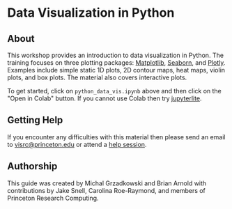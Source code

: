 # Data Visualization in Python

## About

This workshop provides an introduction to data visualization in Python. The training focuses on three plotting packages: [Matplotlib](https://matplotlib.org/), [Seaborn](https://seaborn.pydata.org/), and [Plotly](https://plotly.com/python/). Examples include simple static 1D plots, 2D contour maps, heat maps, violin plots, and box plots. The material also covers interactive plots.

To get started, click on `python_data_vis.ipynb` above and then click on the "Open in Colab" button. If you cannot use Colab then try [jupyterlite](https://github.com/jdh4/data_visualization_python).

## Getting Help

If you encounter any difficulties with this material then please send an email to <a href="mailto:visrc@princeton.edu">visrc@princeton.edu</a> or attend a <a href="https://researchcomputing.princeton.edu/education/help-sessions">help session</a>.

## Authorship

This guide was created by Michal Grzadkowski and Brian Arnold with contributions by Jake Snell, Carolina Roe-Raymond, and members of Princeton Research Computing.
